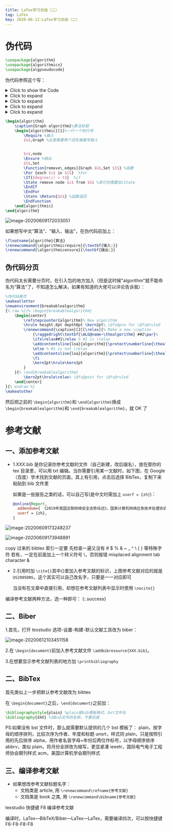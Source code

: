 ```yaml
---
title: LaTex学习总结（二）
tag: LaTex
key: 2020-06-12-LaTex学习总结（二）
---
```


# 伪代码

```latex
\usepackage{algorithm}
\usepackage{algorithmicx}
\usepackage{algpseudocode}
```

伪代码参照这个写：

<details><summary>Click to show the Code</summary>
<pre><code class='python'>
import os    
</code></pre>
</details>

<details>
	<summary>Click to expand</summary>
	
	~~~ python
	Code here
	~~~
</details>

<details>
	<summary>Click to expand</summary>
	<pre>
		
	~~~ python
	Code here
	~~~
	</pre>

</details>
<details>
	<summary>Click to expand</summary>
	<pre>
		
	``` python
	Code here
	```
	</pre>

</details>

<details>
	<summary>Click to expand</summary>
	
		
	``` python
	Code here
	```

</details>

```latex
\begin{algorithm}
	\caption{Graph algorithm}%算法标题
	\begin{algorithmic}[1]%一行一个标行号
		\Require %输入
		$G$,Graph %这里需要两个回车接着写输入


		$n$,node
		\Ensure %输出
		$S$,Set
		\Function{remove\_edges}{Graph $G$,Set $I$} %函数
		\For {each $i$ in $I$}  %for
		\If{$degree(i) > t$}  %if
		\State remove node $i$ from $G$ %其它的需要加\State
		\EndIf
		\EndFor
		\State \Return{$G$} %函数返回
		\EndFunction
	\end{algorithmic}
\end{algorithm}
```

![image-20200609172033051](https://xdo0.github.io/imgsrc/image-20200609172033051.png)

如果想写中文“算法”、“输入、输出”，在伪代码前加上：

```latex
\floatname{algorithm}{算法}
\renewcommand{\algorithmicrequire}{\textbf{输入:}}
\renewcommand{\algorithmicensure}{\textbf{输出:}}
```

## 伪代码分页

伪代码太长需要分页时，在引入包的地方加入（但是这时候"algorithm"就不能命名为“算法”了，不知道怎么解决，如果有知道的大佬可以评论告诉我）：

```latex
%伪代码换页
\makeatletter
\newenvironment{breakablealgorithm}
{% raw %}{% \begin{breakablealgorithm}
	\begin{center}
		\refstepcounter{algorithm}% New algorithm
		\hrule height.8pt depth0pt \kern2pt% \@fs@pre for \@fs@ruled
		\renewcommand{\caption}[2][\relax]{% Make a new \caption
			{\raggedright\textbf{\ALG@name~\thealgorithm} ##2\par}%
			\ifx\relax##1\relax % #1 is \relax
			\addcontentsline{loa}{algorithm}{\protect\numberline{\thealgorithm}##2}%
			\else % #1 is not \relax
			\addcontentsline{loa}{algorithm}{\protect\numberline{\thealgorithm}##1}%
			\fi
			\kern2pt\hrule\kern2pt
		}
	}{% \end{breakablealgorithm}
		\kern2pt\hrule\relax% \@fs@post for \@fs@ruled
	\end{center}
}{% endraw %}
\makeatother
```

然后把之前的 `\begin{algorithm}`和 `\end{algorithm}`换成 `\begin{breakablealgorithm}`和 `\end{breakablealgorithm}`，就 OK 了

# 参考文献

## 一、添加参考文献

- 1.XXX.bib 是你记录你参考文献的文件（自己新建，改后缀名），放在那你的 tex 目录里，可以用 txt 编辑。当你需要引用某一文献时，如下图，在 Google（百度）学术找到文献的页面，其上有引用，点击后选择 BibTex，复制下来粘贴到 bib 文件里

  如果是一些报告之类的话，可以自己写(是中文时需加上 `userf = {zh}`)：

  ```bib
  @online{Report,
    addendum={ 《2019年我国互联网络安全态势综述》，国家计算机网络应急技术处理协调中心，2020年4月发布 },
    userf = {zh},
  }
  ```

![image-20200609173248237](https://xdo0.github.io/imgsrc/image-20200609173248237.png)

![image-20200609173948891](https://xdo0.github.io/imgsrc/image-20200609173948891.png)

copy 过来的 bibtex 索引一定要 先检查一遍又没有 # $ % & ~ \_ ^ \ { } 等特殊字符 若有，一定在前面加上一个转义符号 \，否则报错 misplaced alignment tab character &

- 2.引用时加 `\cite{}`其中{}里加入参考文献的标识，上图参考文献对应的就是 `US2005DNS`，这个其实可以自己改名字，只要是一一对应即可

  当没有在文章中直接引用，却想在参考文献列表中显示时使用 `\nocite{}`

编译参考文献两种方法，选一种即可：
{:.success}

## 二、Biber

1.首先，打开 texstudio 选项-设置-构建-默认文献工具改为 biber：

![image-20200612103451158](https://xdo0.github.io/imgsrc/image-20200612103451158.png)

2.在 `\begin{document}`前加入参考文献文件 `\addbibresource{XXX.bib}`。

3.在想要显示参考文献列表的地方加 `\printbibliography`

## 二、BibTex

首先类似上一步把默认参考文献改为 bibtex

在 `\begin{document}`之后，`\end{document}`之前加：

```latex
\bibliographystyle{plain} %plain是bib模板格式，bst文件名
\bibliography{XXX} %加bib文件的名称，不要后缀
```

PS:如果没有 bst 文件时，那么就需要默认提供的几个 bst 模板了：
plain，按字母的顺序排列，比较次序为作者、年度和标题
unsrt，样式同 plain，只是按照引用的先后排序
alpha，用作者名首字母+年份后两位作标号，以字母顺序排序
abbrv，类似 plain，将月份全拼改为缩写，更显紧凑
ieeetr，国际电气电子工程师协会期刊样式
acm，美国计算机学会期刊样式

## 三、编译参考文献

- 如果想改参考文献标题名字：
  - 文档类是 article, 用 `\renewcommand\refname{参考文献}`
  - 文档类是 book 之类, 用 `\renewcommand\bibname{参考文献}`

texstudio 快捷键 F8 编译参考文献

编译时，LaTex—BibTeX/Biber—LaTex—LaTex，需要编译四次，可以按快捷键 F6-F8-F8-F8
